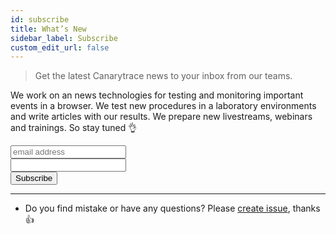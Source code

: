 ```yaml
---
id: subscribe
title: What’s New
sidebar_label: Subscribe
custom_edit_url: false
---
```



> Get the latest Canarytrace news to your inbox from our teams.

We work on an news technologies for testing and monitoring important events in a browser. We test new procedures in a laboratory environments and write articles with our results. We prepare new livestreams, webinars and trainings. So stay tuned 👌


<div class="container">
  <div class="row">
    <div class="col col--12" style={{'text-align': 'center'}}>
      <div id="mc_embed_signup">
        <form action="https://canarytrace.us7.list-manage.com/subscribe/post?u=0d360a761b492b97cd84da039&amp;id=04902e6668" method="post" id="mc-embedded-subscribe-form" name="mc-embedded-subscribe-form" className="validate" target="_blank" novalidate>
          <div id="mc_embed_signup_scroll">
            <input type="email" name="EMAIL" className="email" id="mce-EMAIL" placeholder="email address" required />
              <div style={{position: 'absolute', left: '-5000px'}} aria-hidden="true">
                <input type="text" name="b_0d360a761b492b97cd84da039_04902e6668" tabindex="-1" value="" />
              </div>
              <div className="clear">
                <input type="submit" value="Subscribe" name="subscribe" id="mc-embedded-subscribe" className="button button--outline button--primary" />
              </div>
          </div>
        </form>
      </div>
    </div>
  </div>
</div>

---

- Do you find mistake or have any questions? Please [create issue](https://github.com/canarytrace/documentation/issues/new/choose), thanks 👍